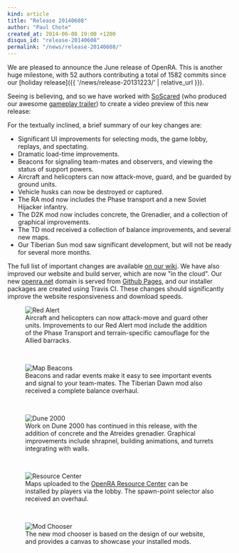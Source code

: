 ```yaml
---
kind: article
title: "Release 20140608"
author: "Paul Chote"
created_at: 2014-06-08 19:00 +1200
disqus_id: "release-20140608"
permalink: "/news/release-20140608/"
---
```


We are pleased to announce the June release of OpenRA. This is another huge milestone, with 52 authors contributing a total of 1582 commits since our [holiday release]({{ '/news/release-20131223/' | relative_url }}).

Seeing is believing, and so we have worked with [SoScared](https://www.youtube.com/user/SoScared101) (who produced our awesome [gameplay trailer](https://www.youtube.com/watch?v=ueosN-JFqG0)) to create a video preview of this new release:

<figure>
  <lite-youtube videoid="NzU5HtFvEEM"></lite-youtube>
</figure>

For the textually inclined, a brief summary of our key changes are:

- Significant UI improvements for selecting mods, the game lobby, replays, and spectating.
- Dramatic load-time improvements.
- Beacons for signaling team-mates and observers, and viewing the status of support powers.
- Aircraft and helicopters can now attack-move, guard, and be guarded by ground units.
- Vehicle husks can now be destroyed or captured.
- The RA mod now includes the Phase transport and a new Soviet Hijacker infantry.
- The D2K mod now includes concrete, the Grenadier, and a collection of graphical improvements.
- The TD mod received a collection of balance improvements, and several new maps.
- Our Tiberian Sun mod saw significant development, but will not be ready for several more months.

The full list of important changes are available [on our wiki](https://github.com/OpenRA/OpenRA/wiki/Changelog/1611de2960fe429f0895d831722ca26d7403e104).
We have also improved our website and build server, which are now "in the cloud".
Our new [openra.net](https://openra.net) domain is served from [Github Pages](https://pages.github.com/), and our installer packages are created using Travis CI.
These changes should significantly improve the website responsiveness and download speeds.

<figure>
  <img src="{{ '/images/news/20140608-ra.png' | relative_url }}" loading="lazy" alt="Red Alert" />
  <figcaption>Aircraft and helicopters can now attack-move and guard other units. Improvements to our Red Alert mod include the addition of the Phase Transport and terrain-specific camouflage for the Allied barracks.</figcaption>
</figure>
<br />
<figure>
  <img src="{{ '/images/news/20140608-beacons.png' | relative_url }}" loading="lazy" alt="Map Beacons" />
  <figcaption>Beacons and radar events make it easy to see important events and signal to your team-mates. The Tiberian Dawn mod also received a complete balance overhaul.</figcaption>
</figure>
<br />
<figure>
  <img src="{{ '/images/news/20140608-d2k.png' | relative_url }}" loading="lazy" alt="Dune 2000" />
  <figcaption>Work on Dune 2000 has continued in this release, with the addition of concrete and the Atreides grenadier. Graphical improvements include shrapnel, building animations, and turrets integrating with walls.</figcaption>
</figure>
<br />
<figure>
  <img src="{{ '/images/news/20140608-mapdownloadspawns.png' | relative_url }}" loading="lazy" alt="Resource Center" />
  <figcaption>Maps uploaded to the <a href="https://resource.openra.net/">OpenRA Resource Center</a> can be installed by players via the lobby. The spawn-point selector also received an overhaul.</figcaption>
</figure>
<br />
<figure>
  <img src="{{ '/images/news/20140608-modchooser.png' | relative_url }}" loading="lazy" alt="Mod Chooser" />
  <figcaption>The new mod chooser is based on the design of our website, and provides a canvas to showcase your installed mods.</figcaption>
</figure>
